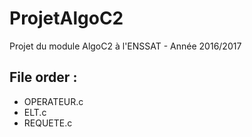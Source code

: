 # ProjetAlgoC2
Projet du module AlgoC2 à l'ENSSAT - Année 2016/2017
## File order :
- OPERATEUR.c
- ELT.c
- REQUETE.c